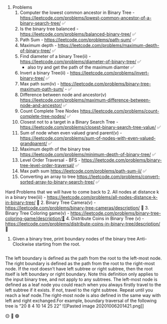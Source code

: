 
1. Problems 
	1. Computer the lowest common ancestor in Binary Tree	- https://leetcode.com/problems/lowest-common-ancestor-of-a-binary-search-tree/ ✅
	2. Is the binary tree balanced - https://leetcode.com/problems/balanced-binary-tree/ ✅
	3. Path Sum - https://leetcode.com/problems/path-sum/ ✅
	4. Maximum depth - https://leetcode.com/problems/maximum-depth-of-binary-tree/ ✅
	5. Find diameter of a binary Tree(ii) - https://leetcode.com/problems/diameter-of-binary-tree/ ✅
		- also try and get the path of the maximum diamter ✅
	6. Invert a binary Tree(ii) - https://leetcode.com/problems/invert-binary-tree/ ✅
	8. Max path sum(iv) - https://leetcode.com/problems/binary-tree-maximum-path-sum/ - ✅
	9. Difference between node and ancestor(v) https://leetcode.com/problems/maximum-difference-between-node-and-ancestor/  ✅
	10. Count Complete Tree Nodes https://leetcode.com/problems/count-complete-tree-nodes/ ✅
	17. Closest not to a target in a Binary Search Tree  - https://leetcode.com/problems/closest-binary-search-tree-value/ ✅
	18. Sum of node when even valued grand parent(v) - https://leetcode.com/problems/sum-of-nodes-with-even-valued-grandparent/  ✅
	19. Maximum depth of the binary tree https://leetcode.com/problems/minimum-depth-of-binary-tree/ ✅
	20. Level Order Traversal - BFS - https://leetcode.com/problems/binary-tree-level-order-traversal/ ✅
	21. Max path sum https://leetcode.com/problems/path-sum-ii/ ✅
	22. Converting an array to tree https://leetcode.com/problems/convert-sorted-array-to-binary-search-tree/ ✅


Hard Problems that we will have to come back to
	2. All nodes at distance k in a binary tree(iii) - https://leetcode.com/problems/all-nodes-distance-k-in-binary-tree/   🚫
	2. Binary Tree Camera(v) - https://leetcode.com/problems/binary-tree-cameras/description/ 🚫
	3. Binary Tree Coloring game(v) - https://leetcode.com/problems/binary-tree-coloring-game/description/🚫 
	4. Distribute Coins in Binary Tree (v) - https://leetcode.com/problems/distribute-coins-in-binary-tree/description/ 🚫



1. Given a binary tree, print boundary nodes of the binary tree Anti-Clockwise starting from the root. 
	```The boundary includes left boundary, leaves, and right boundary in order without duplicate nodes. (The values of the nodes may still be duplicates.)

The left boundary is defined as the path from the root to the left-most node. The right boundary is defined as the path from the root to the right-most node. If the root doesn’t have left subtree or right subtree, then the root itself is left boundary or right boundary. Note this definition only applies to the input binary tree, and not apply to any subtrees. The left-most node is defined as a leaf node you could reach when you always firstly travel to the left subtree if it exists. If not, travel to the right subtree. Repeat until you reach a leaf node.The right-most node is also defined in the same way with left and right exchanged.For example, boundary traversal of the following tree is “20 8 4 10 14 25 22”
![[Pasted image 20201006201421.png]]

🟡
🔴
🟢
   